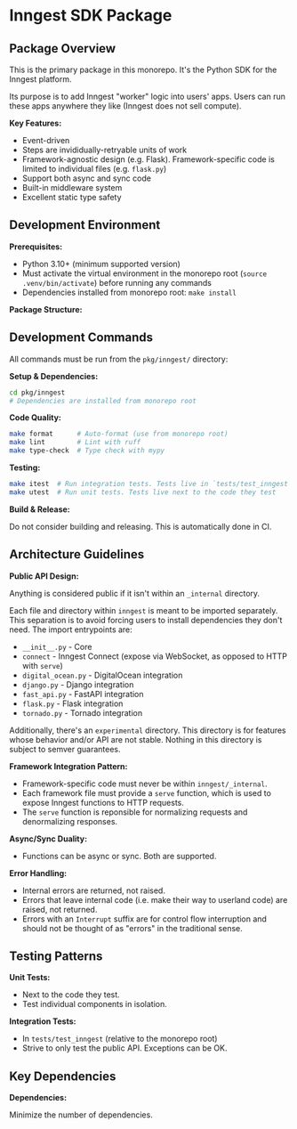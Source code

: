 # Inngest SDK Package

## Package Overview

This is the primary package in this monorepo. It's the Python SDK for the Inngest platform.

Its purpose is to add Inngest "worker" logic into users' apps. Users can run these apps anywhere they like (Inngest does not sell compute).

**Key Features:**

- Event-driven
- Steps are invididually-retryable units of work
- Framework-agnostic design (e.g. Flask). Framework-specific code is limited to individual files (e.g. `flask.py`)
- Support both async and sync code
- Built-in middleware system
- Excellent static type safety

## Development Environment

**Prerequisites:**

- Python 3.10+ (minimum supported version)
- Must activate the virtual environment in the monorepo root (`source .venv/bin/activate`) before running any commands
- Dependencies installed from monorepo root: `make install`

**Package Structure:**

## Development Commands

All commands must be run from the `pkg/inngest/` directory:

**Setup & Dependencies:**

```bash
cd pkg/inngest
# Dependencies are installed from monorepo root
```

**Code Quality:**

```bash
make format      # Auto-format (use from monorepo root)
make lint        # Lint with ruff
make type-check  # Type check with mypy
```

**Testing:**

```bash
make itest  # Run integration tests. Tests live in `tests/test_inngest` (relative to the monorepo root)
make utest  # Run unit tests. Tests live next to the code they test
```

**Build & Release:**

Do not consider building and releasing. This is automatically done in CI.

## Architecture Guidelines

**Public API Design:**

Anything is considered public if it isn't within an `_internal` directory.

Each file and directory within `inngest` is meant to be imported separately. This separation is to avoid forcing users to install dependencies they don't need. The import entrypoints are:

- `__init__.py` - Core
- `connect` - Inngest Connect (expose via WebSocket, as opposed to HTTP with `serve`)
- `digital_ocean.py` - DigitalOcean integration
- `django.py` - Django integration
- `fast_api.py` - FastAPI integration
- `flask.py` - Flask integration
- `tornado.py` - Tornado integration

Additionally, there's an `experimental` directory. This directory is for features whose behavior and/or API are not stable. Nothing in this directory is subject to semver guarantees.

**Framework Integration Pattern:**

- Framework-specific code must never be within `inngest/_internal`.
- Each framework file must provide a `serve` function, which is used to expose Inngest functions to HTTP requests.
- The `serve` function is reponsible for normalizing requests and denormalizing responses.

**Async/Sync Duality:**

- Functions can be async or sync. Both are supported.

**Error Handling:**

- Internal errors are returned, not raised.
- Errors that leave internal code (i.e. make their way to userland code) are raised, not returned.
- Errors with an `Interrupt` suffix are for control flow interruption and should not be thought of as "errors" in the traditional sense.

## Testing Patterns

**Unit Tests:**

- Next to the code they test.
- Test individual components in isolation.

**Integration Tests:**

- In `tests/test_inngest` (relative to the monorepo root)
- Strive to only test the public API. Exceptions can be OK.

## Key Dependencies

**Dependencies:**

Minimize the number of dependencies.
